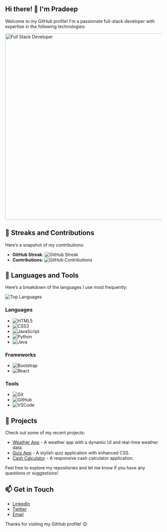 ## Hi there! 👋 I'm Pradeep

Welcome to my GitHub profile! I'm a passionate full-stack developer with expertise in the following technologies:

<img src="https://user-images.githubusercontent.com/40702606/111074799-bdfbcf00-84dc-11eb-98c0-d40a99aa0da7.png" alt="Full Stack Developer" width="600"/>


<!--
**pradeep23122003/pradeep23122003** is a ✨ _special_ ✨ repository because its `README.md` (this file) appears on your GitHub profile.

Here are some ideas to get you started:

- 🔭 I’m currently working on ...
- 🌱 I’m currently learning ...
- 👯 I’m looking to collaborate on ...
- 🤔 I’m looking for help with ...
- 💬 Ask me about ...
- 📫 How to reach me: ...
- 😄 Pronouns: ...
- ⚡ Fun fact: ...
-->

## 🌟 Streaks and Contributions

Here’s a snapshot of my contributions:

- **GitHub Streak**: ![GitHub Streak](https://github-readme-streak-stats.herokuapp.com/?user=pradeep23122003&theme=dark&hide_border=true)
- **Contributions**: ![GitHub Contributions](https://github-readme-stats.vercel.app/api?username=pradeep23122003&show_icons=true&count_private=true&hide=prs&theme=dark)

## 🔧 Languages and Tools

Here’s a breakdown of the languages I use most frequently:

![Top Languages](https://github-readme-stats.vercel.app/api/top-langs/?username=pradeep23122003&layout=compact&theme=dark)

### Languages
- ![HTML5](https://img.shields.io/badge/-HTML5-E34F26?style=flat-square&logo=html5&logoColor=white)
- ![CSS3](https://img.shields.io/badge/-CSS3-1572B6?style=flat-square&logo=css3&logoColor=white)
- ![JavaScript](https://img.shields.io/badge/-JavaScript-F7DF1E?style=flat-square&logo=javascript&logoColor=black)
- ![Python](https://img.shields.io/badge/-Python-3776AB?style=flat-square&logo=python&logoColor=white)
- ![Java](https://img.shields.io/badge/-Java-007396?style=flat-square&logo=java&logoColor=white)

### Frameworks
- ![Bootstrap](https://img.shields.io/badge/-Bootstrap-563D7C?style=flat-square&logo=bootstrap&logoColor=white)
- ![React](https://img.shields.io/badge/-React-61DAFB?style=flat-square&logo=react&logoColor=black)

### Tools
- ![Git](https://img.shields.io/badge/-Git-F05032?style=flat-square&logo=git&logoColor=white)
- ![GitHub](https://img.shields.io/badge/-GitHub-181717?style=flat-square&logo=github&logoColor=white)
- ![VSCode](https://img.shields.io/badge/-VSCode-007ACC?style=flat-square&logo=visual-studio-code&logoColor=white)

## 🚀 Projects

Check out some of my recent projects:

- [Weather App](https://github.com/pradeep23122003/Weather_App) - A weather app with a dynamic UI and real-time weather data.
- [Quiz App](https://github.com/pradeep23122003/Quiz_App) - A stylish quiz application with enhanced CSS.
- [Cash Calculator](https://github.com/pradeep23122003/cash_cal) - A responsive cash calculator application.

Feel free to explore my repositories and let me know if you have any questions or suggestions!

## 📫 Get in Touch

- [LinkedIn](https://www.linkedin.com/in/pradeep23122003/)
- [Twitter](https://twitter.com/pradeep23122003)
- [Email](mailto:spradeepp76.com)

Thanks for visiting my GitHub profile! 😊
